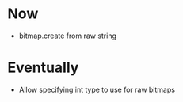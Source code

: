 # Now

- bitmap.create from raw string

# Eventually

- Allow specifying int type to use for raw bitmaps
